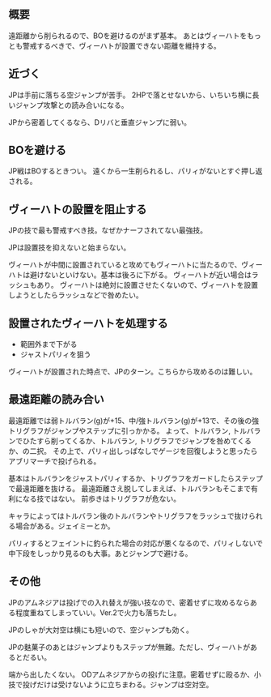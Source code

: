 ## 概要

遠距離から削られるので、BOを避けるのがまず基本。
あとはヴィーハトをもっとも警戒するべきで、ヴィーハトが設置できない距離を維持する。

## 近づく

JPは手前に落ちる空ジャンプが苦手。
2HPで落とせないから、いちいち横に長いジャンプ攻撃との読み合いになる。

JPから密着してくるなら、Dリバと垂直ジャンプに弱い。

## BOを避ける

JP戦はBOするときつい。
遠くから一生削られるし、パリィがないとすぐ押し返される。

## ヴィーハトの設置を阻止する

JPの技で最も警戒すべき技。なぜかナーフされてない最強技。

JPは設置技を抑えないと始まらない。

ヴィーハトが中間に設置されていると攻めてもヴィーハトに当たるので、ヴィーハトは避けないといけない。基本は後ろに下がる。
ヴィーハトが近い場合はラッシュもあり。
ヴィーハトは絶対に設置させたくないので、ヴィーハトを設置しようとしたらラッシュなどで咎めたい。

## 設置されたヴィーハトを処理する

- 範囲外まで下がる
- ジャストパリィを狙う

ヴィーハトが設置された時点で、JPのターン。こちらから攻めるのは難しい。

## 最遠距離の読み合い

最遠距離では弱トルバラン(g)が+15、中/強トルバラン(g)が+13で、その後の強トリグラフがジャンプやステップに引っかかる。
よって、トルバラン, トルバランでひたすら削ってくるか、トルバラン, トリグラフでジャンプを咎めてくるか、の二択。
その上で、パリィ出しっぱなしでゲージを回復しようと思ったらアブリマーチで投げられる。

基本はトルバランをジャストパリィするか、トリグラフをガードしたらステップで最遠距離を抜ける。
最遠距離さえ脱してしまえば、トルバランもそこまで有利になる技ではない。
前歩きはトリグラフが危ない。

キャラによってはトルバラン後のトルバランやトリグラフをラッシュで抜けられる場合がある。ジェイミーとか。

パリィするとフェイントに釣られた場合の対応が悪くなるので、パリィしないで中下段をしっかり見るのも大事。あとジャンプで避ける。

## その他

JPのアムネジアは投げでの入れ替えが強い技なので、密着せずに攻めるならある程度重ねてしまっていい。Ver.2で火力も落ちたし。

JPのしゃが大対空は横にも短いので、空ジャンプも効く。

JPの麩菓子のあとはジャンプよりもステップが無難。ただし、ヴィーハトがあるとだるい。

端から出したくない。
ODアムネジアからの投げに注意。密着せずに殴るか、小技で投げだけは受けないように立ちまわる。ジャンプは空対空。
